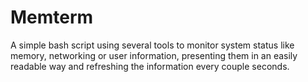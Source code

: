 # Memterm
A simple bash script using several tools to monitor system status like memory, networking or user information, presenting them in an easily readable way and refreshing the information every couple seconds.
